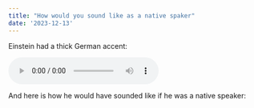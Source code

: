 ```yaml
---
title: "How would you sound like as a native spaker"
date: '2023-12-13'
---
```

Einstein had a thick German accent:

<audio controls="controls" src="https://dl.sndup.net/9y9x/Albert-Einstein.wav">
<p>Your browser does not support the audio element.</p>
</audio>

And here is how he would have sounded like if he was a native speaker:

